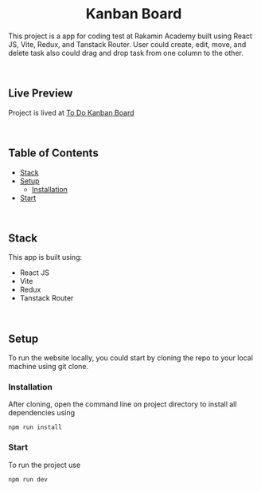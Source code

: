 <h1 align="center">Kanban Board</h1>

This project is a app for coding test at Rakamin Academy built using React JS, Vite, Redux, and Tanstack Router. User could create, edit, move, and delete task also could drag and drop task from one column to the other.

<br />

## Live Preview

Project is lived at <a href="https://zulfiqars-kanban.vercel.app/v1" target="_blank">To Do Kanban Board</a>

<br />

## Table of Contents

- [Stack](#stack)
- [Setup](#setup)
  - [Installation](#installation)
- [Start](#start)

<br />

## Stack

This app is built using:

- React JS
- Vite
- Redux
- Tanstack Router

<br />

## Setup

To run the website locally, you could start by cloning the repo to your local machine using git clone.

### Installation

After cloning, open the command line on project directory to install all dependencies using

```
npm run install
```

### Start

To run the project use

```
npm run dev
```